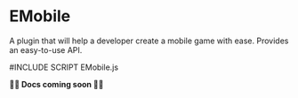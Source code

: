 # EMobile

A plugin that will help a developer create a mobile game with ease. Provides an easy-to-use API.

#INCLUDE SCRIPT EMobile.js

**🚧🚧 Docs coming soon 🚧🚧**
